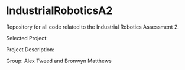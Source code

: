 # IndustrialRoboticsA2
Repository for all code related to the Industrial Robotics Assessment 2.

Selected Project:

Project Description:

Group: Alex Tweed and Bronwyn Matthews

